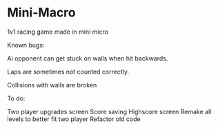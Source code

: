 # Mini-Macro
1v1 racing game made in mini micro


Known bugs:


Ai opponent can get stuck on walls when hit backwards.

Laps are sometimes not counted correctly.

Collisions with walls are broken



To do:


Two player upgrades screen
Score saving
Highscore screen
Remake all levels to better fit two player
Refactor old code
